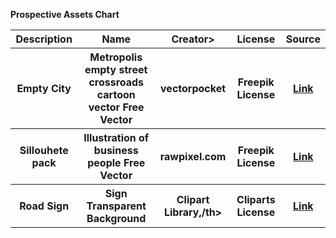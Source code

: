**Prospective Assets Chart**
<table>
<tr>
  <th>Description</th>
  <th>Name</th>
  <th>Creator>
  <th>License</th>
  <th>Source</th>
</tr>
<tr>
  <th>Empty City</th>
  <th>Metropolis empty street crossroads cartoon vector Free Vector</th>
  <th>vectorpocket</th>
  <th>Freepik License</th>
  <th><a href='https://www.freepik.com/free-vector/metropolis-empty-street-crossroads-cartoon-vector_4997267.htm#query=empty%20city%20vectorpocket&position=34'>Link</a></th>

</tr>
<tr>
  <th>Sillouhete pack</th>
  <th>Illustration of business people Free Vector</th>
  <th>rawpixel.com</th>
  <th>Freepik License</th>
  <th><a href='https://www.freepik.com/free-vector/illustration-business-people_2900440.htm'>Link</a></th>
</tr>
<tr>
  <th>Road Sign</th>
  <th>Sign Transparent Background</th>
  <th>Clipart Library,/th>
  <th>Cliparts License</th>
  <th><a href='http://clipart-library.com/clip-art/sign-transparent-background-1.htm'>Link</a></th>
</tr>
</table>
